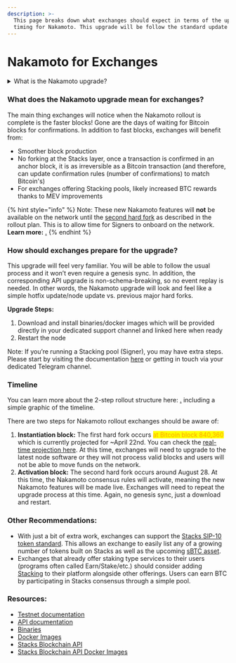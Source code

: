 ```yaml
---
description: >-
  This page breaks down what exchanges should expect in terms of the upgrade and
  timing for Nakamoto. This upgrade will be follow the standard update process.
---
```


# Nakamoto for Exchanges

<details>

<summary>What is the Nakamoto upgrade?</summary>

The Nakamoto release brings many new capabilities and improvements to the Stacks blockchain by focusing on a set of core advancements: improving transaction speed, enhancing finality guarantees for transactions, mitigating Bitcoin miner MEV (miner extractable value) opportunities that affect PoX, and boosting robustness against chain reorganizations. This strategic upgrade aims to solidify trust in the Stacks network, offer greater alignment with Bitcoin's immutable nature, and foster an environment ripe for advanced Decentralized Finance (DeFi) applications. The expected outcome is a versatile, scalable, and secure platform that closely integrates with, yet distinctly enhances, the Bitcoin ecosystem.\
\
Learn more: [nakamoto-in-10-minutes.md](../what-is-the-nakamoto-release/nakamoto-in-10-minutes.md "mention")

</details>

### What does the Nakamoto upgrade mean for exchanges?

The main thing exchanges will notice when the Nakamoto rollout is complete is the faster blocks! Gone are the days of waiting for Bitcoin blocks for confirmations. In addition to fast blocks, exchanges will benefit from:

* Smoother block production
* No forking at the Stacks layer, once a transaction is confirmed in an anchor block, it is as irreversible as a Bitcoin transaction (and therefore, can update confirmation rules (number of confirmations) to match Bitcoin's)
* For exchanges offering Stacking pools, likely increased BTC rewards thanks to MEV improvements

{% hint style="info" %}
Note: These new Nakamoto features will **not** be available on the network until the [second hard fork](nakamoto-for-exchanges.md#timeline) as described in the rollout plan. This is to allow time for Signers to onboard on the network. **Learn more:** [.](./ "mention")
{% endhint %}

### How should exchanges prepare for the upgrade?

This upgrade will feel very familiar. You will be able to follow the usual process and it won’t even require a genesis sync. In addition, the corresponding API upgrade is non-schema-breaking, so no event replay is needed. In other words, the Nakamoto upgrade will look and feel like a simple hotfix update/node update vs. previous major hard forks.

**Upgrade Steps:**

1. Download and install binaries/docker images which will be provided directly in your dedicated support channel and linked here when ready
2. Restart the node

Note: If you’re running a Stacking pool (Signer), you may have extra steps. Please start by visiting the documentation [here](https://docs.stacks.co/nakamoto-upgrade/running-a-signer) or getting in touch via your dedicated Telegram channel.

### Timeline

You can learn more about the 2-step rollout structure here: [.](./ "mention") including a simple graphic of the timeline.

There are two steps for Nakamoto rollout exchanges should be aware of:

1. **Instantiation block:** The first hard fork occurs <mark style="color:orange;">at Bitcoin block 840,360</mark> which is currently projected for \~April 22nd. You can check the [real-time projection here](https://stacks-network.github.io/when-activation/2.5/). At this time, exchanges will need to upgrade to the latest node software or they will not process valid blocks and users will not be able to move funds on the network.
2. **Activation block:** The second hard fork occurs around August 28. At this time, the Nakamoto consensus rules will activate, meaning the new Nakamoto features will be made live. Exchanges will need to repeat the upgrade process at this time. Again, no genesis sync, just a download and restart.

### Other Recommendations:

* With just a bit of extra work, exchanges can support the [Stacks SIP-10 token standard](https://github.com/stacksgov/sips/blob/main/sips/sip-010/sip-010-fungible-token-standard.md). This allows an exchange to easily list any of a growing number of tokens built on Stacks as well as the upcoming [sBTC asset](broken-reference/).
* Exchanges that already offer staking type services to their users (programs often called Earn/Stake/etc.) should consider adding [Stacking](../../stacks-101/stacking.md) to their platform alongside other offerings. Users can earn BTC by participating in Stacks consensus through a simple pool.

### Resources:

* [Testnet documentation](https://docs.stacks.co/nakamoto-upgrade/nakamoto)
* [API documentation](https://docs.hiro.so/nakamoto/stacks-js)
* [Binaries](https://github.com/stacks-network/stacks-core/releases/tag/2.5.0.0.2)
* [Docker Images](https://hub.docker.com/r/blockstack/stacks-core/tags?page=1\&name=2.5.0.0.2)
* [Stacks Blockchain API](https://github.com/hirosystems/stacks-blockchain-api/releases/tag/v7.10.0)
* [Stacks Blockchain API Docker Images](https://hub.docker.com/r/hirosystems/stacks-blockchain-api/tags?page=1\&name=7.10.0)
